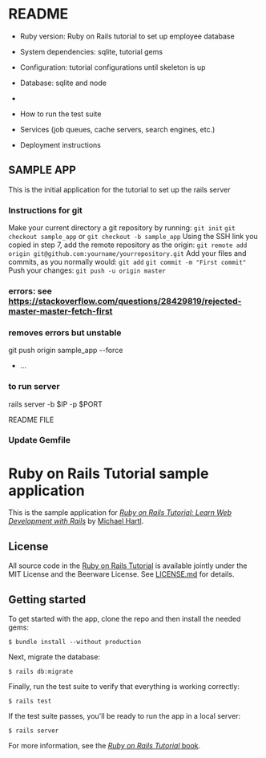 # README


* Ruby version: Ruby on Rails tutorial to set up employee database

* System dependencies: sqlite, tutorial gems

* Configuration: tutorial configurations until skeleton is up

* Database: sqlite and node
* 
* How to run the test suite

* Services (job queues, cache servers, search engines, etc.)

* Deployment instructions

## SAMPLE APP

This is the initial application for the tutorial to set up the rails server

### Instructions for git

Make your current directory a git repository by running:
`git init`
`git checkout sample_app` or `git checkout -b sample_app`
Using the SSH link you copied in step 7, add the remote repository as the origin:
`git remote add origin git@github.com:yourname/yourrepository.git`
Add your files and commits, as you normally would:
`git add`
`git commit -m "First commit"`
Push your changes:
`git push -u origin master`

### errors: see https://stackoverflow.com/questions/28429819/rejected-master-master-fetch-first

### removes errors but unstable
git push origin sample_app --force
* ...

### to run server
rails server -b $IP -p $PORT

README FILE

### Update Gemfile

# Ruby on Rails Tutorial sample application

This is the sample application for
[*Ruby on Rails Tutorial:
Learn Web Development with Rails*](http://www.railstutorial.org/)
by [Michael Hartl](http://www.michaelhartl.com/).

## License

All source code in the [Ruby on Rails Tutorial](http://railstutorial.org/)
is available jointly under the MIT License and the Beerware License. See
[LICENSE.md](LICENSE.md) for details.

## Getting started

To get started with the app, clone the repo and then install the needed gems:

```
$ bundle install --without production
```

Next, migrate the database:

```
$ rails db:migrate
```

Finally, run the test suite to verify that everything is working correctly:

```
$ rails test
```

If the test suite passes, you'll be ready to run the app in a local server:

```
$ rails server
```

For more information, see the
[*Ruby on Rails Tutorial* book](http://www.railstutorial.org/book).